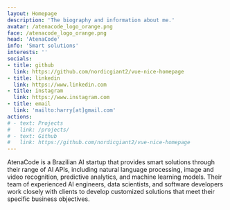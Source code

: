 ```yaml
---
layout: Homepage
description: 'The biography and information about me.'
avatar: /atenacode_logo_orange.png
face: /atenacode_logo_orange.png
head: 'AtenaCode'
info: 'Smart solutions'
interests: ''
socials:
- title: github
  link: https://github.com/nordicgiant2/vue-nice-homepage
- title: linkedin
  link: https://www.linkedin.com
- title: instagram
  link: https://www.instagram.com
- title: email
  link: 'mailto:harry[at]gmail.com'
actions:
# - text: Projects
#   link: /projects/
# - text: Github
#   link: https://github.com/nordicgiant2/vue-nice-homepage
---
```


AtenaCode is a Brazilian AI startup that provides smart solutions through their range of AI APIs, including natural language processing, image and video recognition, predictive analytics, and machine learning models. Their team of experienced AI engineers, data scientists, and software developers work closely with clients to develop customized solutions that meet their specific business objectives.